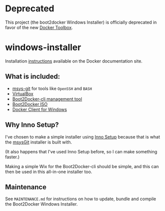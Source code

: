 # Deprecated

This project (the boot2docker Windows Installer) is officially deprecated in favor of the new [Docker Toolbox](https://www.docker.com/toolbox).

# windows-installer

Installation [instructions](https://docs.docker.com/installation/windows/) available on the Docker documentation site.

## What is included:

- [msys-git](http://msysgit.github.io/) for tools like `OpenSSH` and `BASH`
- [VirtualBox](https://www.virtualbox.org)
- [Boot2Docker-cli management tool](https://github.com/boot2docker/boot2docker-cli)
- [Boot2Docker ISO](https://github.com/boot2docker/boot2docker)
- [Docker Client for Windows](https://github.com/docker/docker)

## Why Inno Setup?

I've chosen to make a simple installer using [Inno Setup](http://www.jrsoftware.org/)
because that is what the [msysGit](http://git-scm.com/) installer is built with.

(It also happens that I've used Inno Setup before, so I can make something faster.)

Making a simple Wix for the Boot2Docker-cli should be simple, and this can then be
used in this all-in-one installer too.

## Maintenance

See `MAINTENANCE.md` for instructions on how to update, bundle and compile the
Boot2Docker Windows Installer.
